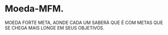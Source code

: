 # Moeda-MFM.
MOEDA FORTE META, AONDE CADA UM SABERÁ QUE É COM METAS QUE SE CHEGA MAIS LONGE EM SEUS OBJETIVOS.
